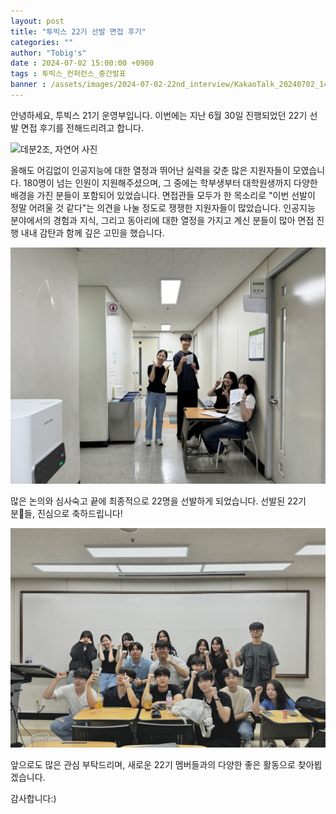 ```yaml
---
layout: post
title: "투빅스 22기 선발 면접 후기"
categories: ""
author: "Tobig's"
date : 2024-07-02 15:00:00 +0900
tags : 투빅스_컨퍼런스_중간발표
banner : /assets/images/2024-07-02-22nd_interview/KakaoTalk_20240702_142749942_01.jpg
---
```


안녕하세요, 투빅스 21기 운영부입니다. 이번에는 지난 6월 30일 진행되었던 22기 선발 면접 후기를 전해드리려고 합니다.

![데분2조, 자연어 사진](/assets/images/2024-07-02-22nd_interview/KakaoTalk_20240702_142749942_03.jpg)

올해도 어김없이 인공지능에 대한 열정과 뛰어난 실력을 갖춘 많은 지원자들이 모였습니다. 180명이 넘는 인원이 지원해주셨으며, 그 중에는 학부생부터 대학원생까지 다양한 배경을 가진 분들이 포함되어 있었습니다. 면접관들 모두가 한 목소리로 "이번 선발이 정말 어려울 것 같다"는 의견을 나눌 정도로 쟁쟁한 지원자들이 많았습니다. 인공지능 분야에서의 경험과 지식, 그리고 동아리에 대한 열정을 가지고 계신 분들이 많아 면접 진행 내내 감탄과 함께 깊은 고민을 했습니다.

![대기실 사진](/assets/images/2024-07-02-22nd_interview/KakaoTalk_20240702_142749942_04.jpg)

많은 논의와 심사숙고 끝에 최종적으로 22명을 선발하게 되었습니다. 선발된 22기 분들, 진심으로 축하드립니다! 

![단체 사진](/assets/images/2024-07-02-22nd_interview/KakaoTalk_20240702_142749942_06.jpg)

앞으로도 많은 관심 부탁드리며, 새로운 22기 멤버들과의 다양한 좋은 활동으로 찾아뵙겠습니다.

감사합니다:)